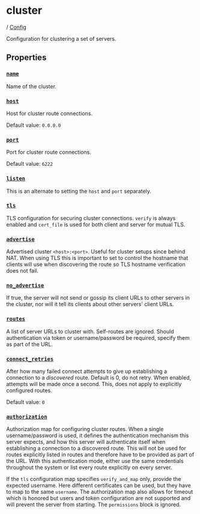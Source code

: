# cluster

/ [Config](../index.md) 

Configuration for clustering a set of servers.

## Properties

### [`name`](name/index.md)

Name of the cluster.

### [`host`](host/index.md)

Host for cluster route connections.

Default value: `0.0.0.0`

### [`port`](port/index.md)

Port for cluster route connections.

Default value: `6222`

### [`listen`](listen/index.md)

This is an alternate to setting the `host` and `port` separately.

### [`tls`](tls/index.md)

TLS configuration for securing cluster connections.
`verify` is always enabled and `cert_file` is used for
both client and server for mutual TLS.

### [`advertise`](advertise/index.md)

Advertised cluster `<host>:<port>`. Useful for cluster setups since
behind NAT. When using TLS this is important to set to control the
hostname that clients will use when discovering the route so TLS
hostname verification does not fail.

### [`no_advertise`](no_advertise/index.md)

If true, the server will not send or gossip its client URLs to other servers in the cluster, nor
will it tell its clients about other servers' client URLs.

### [`routes`](routes/index.md)

A list of server URLs to cluster with. Self-routes are ignored. Should authentication via token or username/password
be required, specify them as part of the URL.

### [`connect_retries`](connect_retries/index.md)

After how many failed connect attempts to give up establishing a connection to a *discovered* route. Default is 0, do not retry.
When enabled, attempts will be made once a second. This, does not apply to explicitly configured routes.

Default value: `0`

### [`authorization`](authorization/index.md)

Authorization map for configuring cluster routes. When a single username/password is used, it defines the authentication mechanism
this server expects, and how this server will authenticate itself when establishing a connection to a discovered route. This will
not be used for routes explicitly listed in routes and therefore have to be provided as part of the URL. With this authentication
mode, either use the same credentials throughout the system or list every route explicitly on every server.

If the `tls` configuration map specifies `verify_and_map` only, provide the expected username. Here different certificates can be
used, but they have to map to the same `username`. The authorization map also allows for timeout which is honored but users and
token configuration are not supported and will prevent the server from starting. The `permissions` block is ignored.

